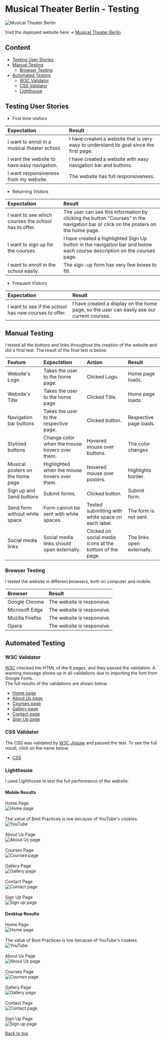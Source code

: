# Musical Theater Berlin - Testing

![Musical Theater Berlin](documentation/am-i-responsive.png)

Visit the deployed website here → [Musical Theater Berlin](https://enniovilla.github.io/project-1-ci/)

## Content

* [Testing User Stories](#testing-user-stories)
* [Manual Testing](#manual-testing)
    * [Browser Testing](#browser-testing)
* [Automated Testing](#automated-testing)
    * [W3C Validator](#w3c-validator)
    * [CSS Validator](#css-validator)
    * [Lighthouse](#lighthouse)

## Testing User Stories

- First time visitors

| Expectation | Result |
| :--- | :--- |
| I want to enroll in a musical theater school. | I have created a website that is very easy to understand its goal since the first page. |
| I want the website to have easy navigation. | I have created a website with easy navigation bar and buttons. |
| I want responsiveness from my website. | The website has full responsiveness. |

- Returning Visitors

| Expectation | Result |
| :--- | :--- |
| I want to see which courses the school has to offer. | The user can see this information by clicking the button "Courses" in the navigation bar or click on the posters on the home page. |
| I want to sign up for the courses. | I have created a highlighted Sign Up button in the navigation bar and below each course description on the courses page. |
| I want to enroll in the school easily. | The sign-up form has very few boxes to fill. |

- Frequent Visitors

| Expectation | Result |
| :--- | :--- |
| I want to see if the school has new courses to offer. | I have created a display on the home page, so the user can easily see our current courses. |

## Manual Testing

I tested all the buttons and links throughout the creation of the website and did a final test. The result of the final test is below.

| Feature | Expectation | Action | Result |
| :--- | :--- | :--- | :--- |
| Website's Logo | Takes the user to the home page. | Clicked Logo. | Home page loads. |
| Website's Title | Takes the user to the home page. | Clicked Title. | Home page loads. |
| Navigation bar buttons | Takes the user to the respective page. | Clicked button. | Respective page loads. |
| Stylized buttons | Change color when the mouse hovers over them.| Hovered mouse over buttons. | The color changes. |
| Musical posters on the home page | Highlighted when the mouse hovers over them. | Hovered mouse over posters. | Highlights border. |
| Sign up and Send buttons | Submit forms. | Clicked button. | Submit form. |
| Send form without white space | Form cannot be sent with white spaces. | Tested submitting with white space on each label. | The form is not sent. |
| Social media links | Social media links should open externally. | Clicked on social media icons at the bottom of the page. | The links open externally. |

### Browser Testing

I tested the website in different browsers, both on computer and mobile.

| Browser | Result |
| :--- | :--- |
| Google Chrome | The website is responsive. |
| Microsoft Edge | The website is responsive. |
| Mozilla Firefox | The website is responsive. |
| Opera | The website is responsive. |

## Automated Testing

### W3C Validator
[W3C](https://validator.w3.org/) checked the HTML of the 6 pages, and they passed the validation. A warning message shows up in all validations due to importing the font from Google Fonts. <br>The full results of the validations are shown below.
- [Home page](documentation/testing/index.pdf)
- [About Us page](documentation/testing/about-us.pdf)
- [Courses page](documentation/testing/courses.pdf)
- [Gallery page](documentation/testing/gallery.pdf)
- [Contact page](documentation/testing/contact.pdf)
- [Sign Up page](documentation/testing/signup.pdf)

### CSS Validator
The CSS was validated by [W3C Jigsaw](https://jigsaw.w3.org/css-validator/) and passed the test. To see the full result, click on the name below.
- [CSS](documentation/testing/css-validation.pdf)

### Lighthouse

I used Lighthouse to test the full performance of the website.

#### Mobile Results

Home Page<br>
![Home page](documentation/lighthouse/mobile-home.png)<br><br>
The value of Best Practices is low because of YouTube's cookies.<br>
![YouTube](documentation/lighthouse/cookies.png)<br><br>
About Us Page<br>
![About Us page](documentation/lighthouse/mobile-about-us.png)<br><br>
Courses Page<br>
![Courses page](documentation/lighthouse/mobile-courses.png)<br><br>
Gallery Page<br>
![Gallery page](documentation/lighthouse/mobile-gallery.png)<br><br>
Contact Page<br>
![Contact page](documentation/lighthouse/mobile-contact.png)<br><br>
Sign Up Page<br>
![Sign up page](documentation/lighthouse/mobile-sign-up.png)<br>

#### Desktop Results

Home Page<br>
![Home page](documentation/lighthouse/desktop-home.png)<br><br>
The value of Best Practices is low because of YouTube's cookies.<br>
![YouTube](documentation/lighthouse/cookies.png)<br><br>
About Us Page<br>
![About Us page](documentation/lighthouse/desktop-about-us.png)<br><br>
Courses Page<br>
![Courses page](documentation/lighthouse/desktop-courses.png)<br><br>
Gallery Page<br>
![Gallery page](documentation/lighthouse/desktop-gallery.png)<br><br>
Contact Page<br>
![Contact page](documentation/lighthouse/desktop-contact.png)<br><br>
Sign Up Page<br>
![Sign up page](documentation/lighthouse/desktop-sign-up.png)<br>

[Back to top](<#content>)